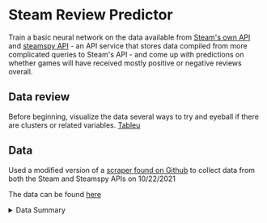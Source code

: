 # Steam Review Predictor

Train a basic neural network on the data available from [Steam's own API](https://partner.steamgames.com/doc/webapi) and [steamspy API](https://steamspy.com/api.php) - an API service that stores data compiled from more complicated queries to Steam's API - and come up with predictions on whether games will have received mostly positive or negative reviews overall.  

## Data review

Before beginning, visualize the data several ways to try and eyeball if there are clusters or related variables.
[Tableu](https://public.tableau.com/app/profile/aidan.lucero/viz/final-steam-data/Story1?publish=yes)

## Data

 Used a modified version of a [scraper found on Github](https://github.com/nik-davis/steam-data-science-project) to collect data from both the Steam and Steamspy APIs on 10/22/2021

The data can be found [here](https://www.dropbox.com/sh/w11p1f0q3wr1el3/AAADSXS2Znz-EBehVpXSNDNMa?dl=0)

<details>
  <summary>Data Summary</summary>

| Column Name | DataType | Source | Description |
| --- | --- | --- | --- |
| **appid** | *integer* | both | Identifier for game |
| **name** | *string* | both | Name of game |
| **developers** | *string Array* | Steam | Company(s) that developed the game |
| **publishers** | *string Array* | Steam | Company(s) that published the game |
| **positive** | *integer* | SteamSpy | Count of positive reviews on Steam |
| **negative** | *integer* | SteamSpy | Count of negative reviews on Steam |
| **owners** | *String* | SteamSpy | Integer range of total purchases for the game on Steam |
| **average_forever** | *integer* | SteamSpy | Average playtime since March 2009, in minutes |
| **average_2weeks** | *integer* | SteamSpy | Average playtime in the last two weeks, in minutes |
| **median_forever** | *integer* | SteamSpy | Median playtime since March 2009, in minutes |
| **median_2weeks** | *integer* | SteamSpy | Median playtime in the last two weeks, in minutes |
| **price** | *integer* | SteamSpy | Current US price in cents |
| **initialprice** | *integer* | SteamSpy | Original US price in cents |
| **discount** | *integer* | SteamSpy | Current discount in percents |
| **languages** | *String* | SteamSpy | List of supported languages |
| **genre** | *String* | SteamSpy | List of genres |
| **ccu** | *integer* | SteamSpy | Peak concurrent users in the previous day |
| **tags** | *JSON* | SteamSpy | Game's tags with vote counts |

</details>
